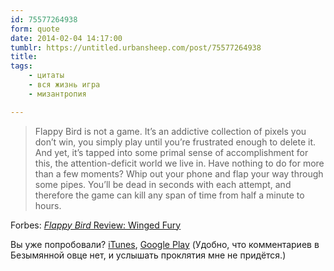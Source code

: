 ```yaml
---
id: 75577264938
form: quote
date: 2014-02-04 14:17:00
tumblr: https://untitled.urbansheep.com/post/75577264938
title: 
tags:
    - цитаты
    - вся жизнь игра
    - мизантропия

---
```


<blockquote>
Flappy Bird is not a game. It’s an addictive collection of pixels you don’t win, you simply play until you’re frustrated enough to delete it. And yet, it’s tapped into some primal sense of accomplishment for this, the attention-deficit world we live in. Have nothing to do for more than a few moments? Whip out your phone and flap your way through some pipes. You’ll be dead in seconds with each attempt, and therefore the game can kill any span of time from half a minute to hours.
</blockquote>

<p>Forbes: <a href="http://www.forbes.com/sites/insertcoin/2014/02/03/flappy-bird-review-winged-fury/"><em>Flappy Bird</em> Review: Winged Fury</a></p>

<p>Вы уже попробовали? <a href="https://itunes.apple.com/ru/app/flappy-bird/id642099621?l=en&amp;mt=8">iTunes</a>, <a href="https://play.google.com/store/apps/details?id=com.dotgears.flappybird&amp;hl=en">Google Play</a> (Удобно, что комментариев в Безымянной овце нет, и услышать проклятия мне не придётся.)</p>
